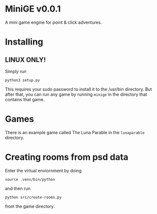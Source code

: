 # MiniGE v0.0.1

A mini game engine for point & click adventures.

# Installing

## LINUX ONLY!

Simply run
```
python3 setup.py
```
This requires your sudo password to install it to the /usr/bin directory. But after that, you can run any game by running `minige` in the directory that contains that game.

# Games

There is an example game called The Luna Parable in the `lunaparable` directory.

# Creating rooms from psd data

Enter the virtual enviornment by doing
```
source .venv/bin/python
```
and then run
```
python src/create-rooms.py
```
from the game directory.